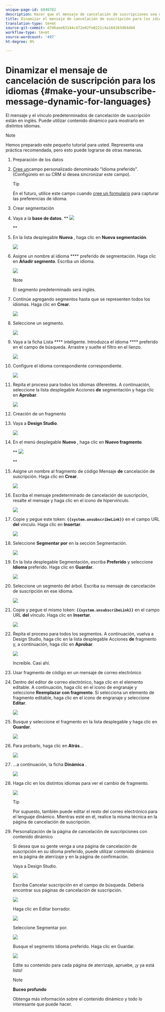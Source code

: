 ```yaml
---
unique-page-id: 6848782
description: Hacer que el mensaje de cancelación de suscripciones sea dinámico para los idiomas - Documentos de marketing - Documentación del producto
title: Dinamizar el mensaje de cancelación de suscripción para los idiomas
translation-type: tm+mt
source-git-commit: d7d6aee63144c472e02fe0221c4a164183d04dd4
workflow-type: tm+mt
source-wordcount: '497'
ht-degree: 0%

---
```



# Dinamizar el mensaje de cancelación de suscripción para los idiomas {#make-your-unsubscribe-message-dynamic-for-languages}

El mensaje y el vínculo predeterminados de cancelación de suscripción están en inglés. Puede utilizar contenido dinámico para mostrarlo en distintos idiomas.

>[!NOTE]
>
>Hemos preparado este pequeño tutorial para usted. Representa una práctica recomendada, pero esto puede lograrse de otras maneras.

1. Preparación de los datos
1. [Cree un](../../../../product-docs/administration/field-management/create-a-custom-field-in-marketo.md)campo personalizado denominado &quot;Idioma preferido&quot;. (Configúrelo en su CRM si desea sincronizar este campo).

   >[!TIP]
   >
   >En el futuro, utilice este campo cuando [cree un formulario](../../../../product-docs/demand-generation/forms/creating-a-form/create-a-form.md) para capturar las preferencias de idioma.

1. Crear segmentación
1. Vaya a la **base de datos**.
** ![](assets/db.png)

   **

1. En la lista desplegable **Nueva** , haga clic en **Nueva segmentación**.

   ![](assets/two.png)

1. Asigne un nombre al idioma **** preferido de segmentación. Haga clic en **Añadir segmento**. Escriba un idioma.

   ![](assets/image2015-3-9-8-3a33-3a44.png)

   >[!NOTE]
   >
   >El segmento predeterminado será inglés.

1. Continúe agregando segmentos hasta que se representen todos los idiomas. Haga clic en **Crear**.

   ![](assets/image2015-3-9-8-3a38-3a5.png)

1. Seleccione un segmento.

   ![](assets/image2015-3-9-8-3a38-3a17.png)

1. Vaya a la ficha Lista **** inteligente. Introduzca el idioma **** preferido en el campo de búsqueda. Arrastre y suelte el filtro en el lienzo.

   ![](assets/six.png)

1. Configure el idioma correspondiente correspondiente.

   ![](assets/seven.png)

1. Repita el proceso para todos los idiomas diferentes. A continuación, seleccione la lista desplegable Acciones **de** segmentación y haga clic en **Aprobar**.

   ![](assets/image2015-3-9-8-3a39-3a36.png)

1. Creación de un fragmento
1. Vaya a **Design Studio**.

   ![](assets/ds.png)

1. En el menú desplegable **Nuevo** , haga clic en **Nuevo fragmento**.

   ** ![](assets/ten.png)

   **

1. Asigne un nombre al fragmento de código Mensaje **de** cancelación de suscripción. Haga clic en **Crear**.

   ![](assets/image2015-3-9-8-3a40-3a54.png)

1. Escriba el mensaje predeterminado de cancelación de suscripción, resalte el mensaje y haga clic en el icono de hipervínculo.

   ![](assets/image2015-3-9-8-3a41-3a47.png)

1. Copie y pegue este token: **`{{system.unsubscribeLink}}`** en el campo URL **del** vínculo. Haga clic en **Insertar**.

   ![](assets/image2015-3-9-8-3a43-3a17.png)

1. Seleccione **Segmentar por** en la sección Segmentación.

   ![](assets/image2015-3-9-8-3a44-3a16.png)

1. En la lista desplegable Segmentación, escriba **Preferido** y seleccione **Idioma** preferido. Haga clic en **Guardar**.

   ![](assets/image2015-3-9-8-3a44-3a32.png)

1. Seleccione un segmento del árbol. Escriba su mensaje de cancelación de suscripción en ese idioma.

   ![](assets/image2015-3-9-8-3a45-3a43.png)

1. Copie y pegue el mismo token: **`{{system.unsubscribeLink}}`** en el campo URL **del** vínculo. Haga clic en **Insertar**.

   ![](assets/image2015-3-9-8-3a47-3a4.png)

1. Repita el proceso para todos los segmentos. A continuación, vuelva a Design Studio, haga clic en la lista desplegable Acciones **de** fragmento y, a continuación, haga clic en **Aprobar**.

   ![](assets/image2015-3-9-8-3a47-3a34.png)

   Increíble. Casi ahí.

1. Usar fragmento de código en un mensaje de correo electrónico
1. Dentro del editor de correo electrónico, haga clic en el elemento editable. A continuación, haga clic en el icono de engranaje y seleccione **Reemplazar con fragmento**. Si selecciona un elemento de fragmento editable, haga clic en el icono de engranaje y seleccione **Editar**.

   ![](assets/4.1.png)

1. Busque y seleccione el fragmento en la lista desplegable y haga clic en **Guardar**.

   ![](assets/image2015-3-9-8-3a50-3a16.png)

1. Para probarlo, haga clic en **Atrás**...

   ![](assets/4.3.png)

1. ...a continuación, la ficha **Dinámica** .

   ![](assets/4.4.png)

1. Haga clic en los distintos idiomas para ver el cambio de fragmento.

   ![](assets/4.5.png)

   >[!TIP]
   >
   >Por supuesto, también puede editar el resto del correo electrónico para el lenguaje dinámico. Mientras esté en él, realice la misma técnica en la página de cancelación de suscripción.

1. Personalización de la página de cancelación de suscripciones con contenido dinámico

   Si desea que su gente venga a una página de cancelación de suscripción en su idioma preferido, puede utilizar contenido dinámico en la página de aterrizaje y en la página de confirmación.

   Vaya a Design Studio.

   ![](assets/ds.png)

   Escriba Cancelar suscripción en el campo de búsqueda. Debería encontrar sus páginas de cancelación de suscripción.

   ![](assets/image2015-3-9-8-3a51-3a53.png)

   Haga clic en Editar borrador.

   ![](assets/image2015-3-9-8-3a52-3a23.png)

   Seleccione Segmentar por.

   ![](assets/image2015-3-9-8-3a52-3a57.png)

   Busque el segmento Idioma preferido. Haga clic en Guardar.

   ![](assets/image2015-3-9-8-3a53-3a54.png)

   Edite su contenido para cada página de aterrizaje, apruebe, ¡y ya está listo!

   >[!NOTE]
   >
   >**Buceo profundo**
   >
   >
   >Obtenga más información sobre el contenido [](../../../../product-docs/personalization/segmentation-and-snippets/segmentation/understanding-dynamic-content.md) dinámico y todo lo interesante que puede hacer.


